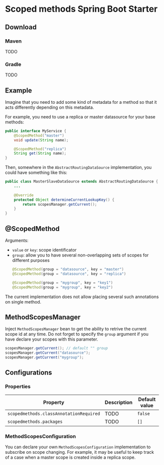 # Scoped methods Spring Boot Starter

## Download
### Maven
TODO
### Gradle
TODO
## Example
Imagine that you need to add some kind of metadata for a method so that it acts differently depending on this metadata.
 
For example, you need to use a replica or master datasource for your base methods:
```java
public interface MyService {
    @ScopedMethod("master")
    void update(String name);

    @ScopedMethod("replica")
    String get(String name);
}
```
Then, somewhere in the `AbstractRoutingDataSource` implementation, you could have something like this:
```java
public class MasterSlaveDataSource extends AbstractRoutingDataSource {
    ...
            
    @Override
    protected Object determineCurrentLookupKey() {
        return scopesManager.getCurrent();
    }
}
```

## @ScopedMethod
Arguments:
* `value` or `key`: scope identificator
* `group`: allow you to have several non-overlapping sets of scopes for different purposes
    ```java
    @ScopedMethod(group = "datasource", key = "master")
    @ScopedMethod(group = "datasource", key = "replica")
    
    @ScopedMethod(group = "mygroup", key = "key1")
    @ScopedMethod(group = "mygroup", key = "key2")
    ```

The current implementation does not allow placing several such annotations on single method.

## MethodScopesManager

Inject `MethodScopesManager` bean to get the ability to retrive the current scope id at any time. Do not forget to specify the `group` argument if you have declare your scopes with this parameter.
```java
scopesManager.getCurrent(); // default "" group
scopesManager.getCurrent("datasource");
scopesManager.getCurrent("mygroup");
```
## Configurations

### Properties
Property | Description | Default value
--- | ---| --- 
|`scopedmethods.classAnnotationRequired`|TODO|`false`
|`scopedmethods.packages`|TODO|`[]`

### MethodScopesConfiguration

You can declare your own `MethodScopesConfiguration` implementation to subscribe on scope changing. For example, it may be useful to keep track of a case when a master scope is created inside a replica scope.

